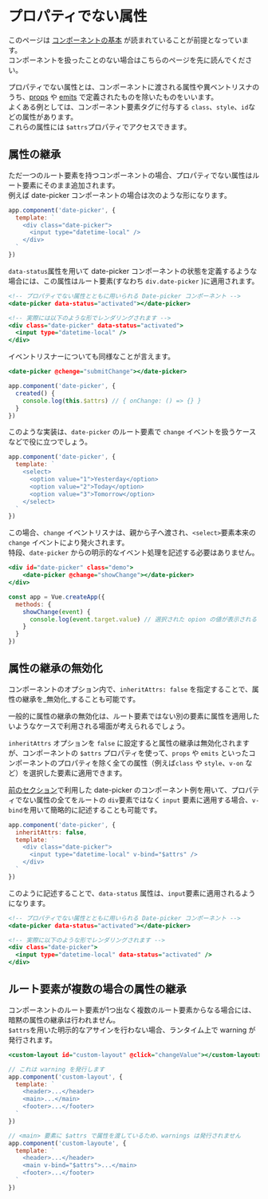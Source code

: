 # プロパティでない属性

このページは [コンポーネントの基本](https://v3.ja.vuejs.org/guide/component-basics.html) が読まれていることが前提となっています。<br>
コンポーネントを扱ったことのない場合はこちらのページを先に読んでください。<br>

プロパティでない属性とは、コンポーネントに渡される属性や異ベントリスナのうち、[props](https://v3.ja.vuejs.org/guide/component-props.html) や [emits](https://v3.ja.vuejs.org/guide/component-custom-events.html#%E3%82%AB%E3%82%B9%E3%82%BF%E3%83%A0%E3%82%A4%E3%83%98%E3%82%99%E3%83%B3%E3%83%88%E3%81%AE%E5%AE%9A%E7%BE%A9) で定義されたものを除いたものをいいます。<br>
よくある例としては、コンポーネント要素タグに付与する `class`、`style`、`id`などの属性があります。<br>
これらの属性には `$attrs`プロパティでアクセスできます。<br>

## 属性の継承

ただ一つのルート要素を持つコンポーネントの場合、プロパティでない属性はルート要素にそのまま追加されます。<br>
例えば date-picker コンポーネントの場合は次のような形になります。<br>

```js:sample.js
app.component('date-picker', {
  template: `
    <div class="date-picker">
      <input type="datetime-local" />
    </div>
  `
})
```

`data-status`属性を用いて date-picker コンポーネントの状態を定義するような場合には、この属性はルート要素(すなわち `div.date-picker` )に適用されます。<br>

```html:sample.html
<!-- プロパティでない属性とともに用いられる Date-picker コンポーネント -->
<date-picker data-status="activated"></date-picker>

<!-- 実際には以下のような形でレンダリングされます -->
<div class="date-picker" data-status="activated">
  <input type="datetime-local" />
</div>
```

イベントリスナーについても同様なことが言えます。<br>

```html:sample.html
<date-picker @chenge="submitChange"></date-picker>
```

```js:sample.js
app.component('date-picker', {
  created() {
    console.log(this.$attrs) // { onChange: () => {} }
  }
})
```

このような実装は、`date-picker` のルート要素で `change` イベントを扱うケースなどで役に立つでしょう。<br>

```js:sample.js
app.component('date-picker', {
  template: `
    <select>
      <option value="1">Yesterday</option>
      <option value="2">Today</option>
      <option value="3">Tomorrow</option>
    </select>
  `
})
```

この場合、`change` イベントリスナは、親から子へ渡され、`<select>`要素本来の `change` イベントにより発火されます。<br>
特段、`date-picker` からの明示的なイベント処理を記述する必要はありません。<br>

```html:sample.html
<div id="date-picker" class="demo">
    <date-picker @change="showChange"></date-picker>
</div>
```

```js:sample.js
const app = Vue.createApp({
  methods: {
    showChange(event) {
      console.log(event.target.value) // 選択された opion の値が表示される
    }
  }
})
```

## 属性の継承の無効化

コンポーネントのオプション内で、`inheritAttrs: false` を指定することで、属性の継承を_無効化_することも可能です。<br>

一般的に属性の継承の無効化は、ルート要素ではない別の要素に属性を適用したいようなケースで利用される場面が考えられるでしょう。<br>

`inheritAttrs` オプションを `false` に設定すると属性の継承は無効化されますが、コンポーネントの `$attrs` プロパティを使って、`props` や `emits` といったコンポーネントのプロパティを除く全ての属性（例えば`class` や `style`、`v-on` など）を選択した要素に適用できます。<br>

[前のセクション](https://v3.ja.vuejs.org/guide/component-attrs.html#%E5%B1%9E%E6%80%A7%E3%81%AE%E7%B6%99%E6%89%BF)で利用した date-picker のコンポーネント例を用いて、プロパティでない属性の全てをルートの `div`要素ではなく `input` 要素に適用する場合、`v-bind`を用いて簡略的に記述することも可能です。<br>

```js:sample.js
app.component('date-picker', {
  inheritAttrs: false,
  template: `
    <div class="date-picker">
      <input type="datetime-local" v-bind="$attrs" />
    </div>
  `
})
```

このように記述することで、`data-status` 属性は、`input`要素に適用されるようになります。<br>

```html:sample.html
<!-- プロパティでない属性とともに用いられる Date-picker コンポーネント -->
<date-picker data-status="activated"></date-picker>

<!-- 実際に以下のような形でレンダリングされます -->
<div class="date-picker">
  <input type="datetime-local" data-status="activated" />
</div>
```

## ルート要素が複数の場合の属性の継承

コンポーネントのルート要素が1つ出なく複数のルート要素からなる場合には、暗黙の属性の継承は行われません。<br>
`$attrs`を用いた明示的なアサインを行わない場合、ランタイム上で warning が発行されます。<br>

```html:sample.html
<custom-layout id="custom-layout" @click="changeValue"></custom-layout>
```

```js:sample.js
// これは warning を発行します
app.component('custom-layout', {
  template: `
    <header>...</header>
    <main>...</main>
    <footer>...</footer>
  `
})

// <main> 要素に $attrs で属性を渡しているため、warnings は発行されません
app.component('custom-layoute', {
  template: `
    <header>...</header>
    <main v-bind="$attrs">...</main>
    <footer>...</footer>
  `
})
```
